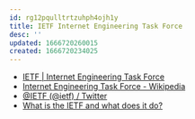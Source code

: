 ```yaml
---
id: rg12pqulltrtzuhph4ojh1y
title: IETF Internet Engineering Task Force
desc: ''
updated: 1666720260015
created: 1666720234025
---
```


* [IETF | Internet Engineering Task Force](https://www.ietf.org/)
* [Internet Engineering Task Force - Wikipedia](https://en.wikipedia.org/wiki/Internet_Engineering_Task_Force)
* [@IETF (@ietf) / Twitter](https://twitter.com/ietf)
* [What is the IETF and what does it do?](https://www.techtarget.com/whatis/definition/IETF-Internet-Engineering-Task-Force)

